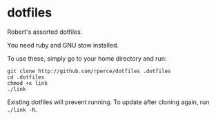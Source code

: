 dotfiles
========

Robert's assorted dotfiles.

You need ruby and GNU stow installed.

To use these, simply go to your home directory and run:

    git clone http://github.com/rperce/dotfiles .dotfiles
    cd .dotfiles
    chmod +x link
    ./link

Existing dotfiles will prevent running. To update after cloning again, run
`./link -R`.
